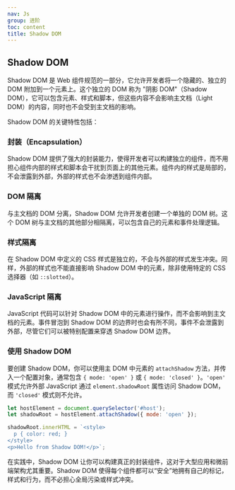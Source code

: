 ```yaml
---
nav: Js
group: 进阶
toc: content
title: Shadow DOM
---
```


## Shadow DOM

Shadow DOM 是 Web 组件规范的一部分，它允许开发者将一个隐藏的、独立的 DOM 附加到一个元素上。这个独立的 DOM 称为 "阴影 DOM"（Shadow DOM），它可以包含元素、样式和脚本，但这些内容不会影响主文档（Light DOM）的内容，同时也不会受到主文档的影响。

Shadow DOM 的关键特性包括：

### 封装（Encapsulation）

Shadow DOM 提供了强大的封装能力，使得开发者可以构建独立的组件，而不用担心组件内部的样式和脚本会干扰到页面上的其他元素。组件内的样式是局部的，不会泄露到外部，外部的样式也不会渗透到组件内部。

### DOM 隔离

与主文档的 DOM 分离，Shadow DOM 允许开发者创建一个单独的 DOM 树。这个 DOM 树与主文档的其他部分相隔离，可以包含自己的元素和事件处理逻辑。

### 样式隔离

在 Shadow DOM 中定义的 CSS 样式是独立的，不会与外部的样式发生冲突。同样，外部的样式也不能直接影响 Shadow DOM 中的元素，除非使用特定的 CSS 选择器（如 `::slotted`）。

### JavaScript 隔离

JavaScript 代码可以针对 Shadow DOM 中的元素进行操作，而不会影响到主文档的元素。事件冒泡到 Shadow DOM 的边界时也会有所不同，事件不会泄露到外部，尽管它们可以被特别配置来穿透 Shadow DOM 边界。

### 使用 Shadow DOM

要创建 Shadow DOM，你可以使用主 DOM 中元素的 `attachShadow` 方法，并传入一个配置对象，通常包含 `{ mode: 'open' }` 或 `{ mode: 'closed' }`。`'open'` 模式允许外部 JavaScript 通过 `element.shadowRoot` 属性访问 Shadow DOM，而 `'closed'` 模式则不允许。

```javascript
let hostElement = document.querySelector('#host');
let shadowRoot = hostElement.attachShadow({ mode: 'open' });

shadowRoot.innerHTML = `<style>
  p { color: red; }
</style>
<p>Hello from Shadow DOM!</p>`;
```

在实践中，Shadow DOM 让你可以构建真正的封装组件，这对于大型应用和微前端架构尤其重要。Shadow DOM 使得每个组件都可以“安全”地拥有自己的标记，样式和行为，而不必担心全局污染或样式冲突。
